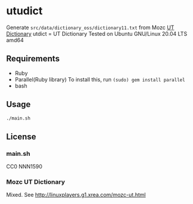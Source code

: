 # utudict
Generate `src/data/dictionary_oss/dictionary11.txt` from Mozc [UT Dictionary](http://linuxplayers.g1.xrea.com/mozc-ut.html)
utdict = UT Dictionary
Tested on Ubuntu GNU/Linux 20.04 LTS amd64

## Requirements
* Ruby
* Parallel(Ruby library)
  To install this, run `(sudo) gem install parallel`
* bash


## Usage
```bash
./main.sh
```

## License
### main.sh
CC0 NNN1590

### Mozc UT Dictionary
Mixed.
See http://linuxplayers.g1.xrea.com/mozc-ut.html
